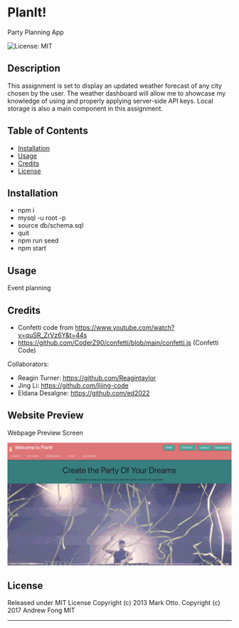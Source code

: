 # PlanIt!
Party Planning App

![License: MIT](https://img.shields.io/badge/License-MIT-yellow.svg)

## Description
This assignment is set to display an updated weather forecast of any city chosen by the user. The weather dashboard will allow me to showcase my knowledge of using and properly applying server-side API keys. Local storage is also a main component in this assignment.

## Table of Contents
- [Installation](#installation)
- [Usage](#usage)
- [Credits](#credits)
- [License](#license)

## Installation
- npm i
- mysql -u root -p
- source db/schema.sql
- quit
- npm run seed
- npm start

## Usage

Event planning

## Credits
- Confetti code from https://www.youtube.com/watch?v=quSR_ZrVz6Y&t=44s
- https://github.com/CoderZ90/confetti/blob/main/confetti.js (Confetti Code)

Collaborators: 

- Reagin Turner: https://github.com/Reagintaylor
- Jing Li: https://github.com/lijing-code
- Eldana Desalgne: https://github.com/ed2022

## Website Preview 
Webpage Preview Screen

<img src='./public/image/website.jpg'>

## License

Released under MIT License Copyright (c) 2013 Mark Otto. Copyright (c) 2017 Andrew Fong MIT

---